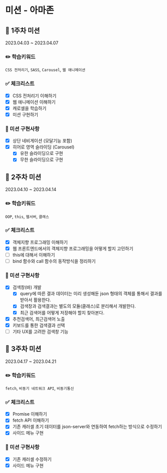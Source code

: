 # 미션 - 아마존

## 🎯 1주차 미션

2023.04.03 ~ 2023.04.07

### ✏️ 학습키워드

`CSS 전처리기`, `SASS`, `Carousel`, `웹 애니메이션`

### ✅ 체크리스트

- [x] CSS 전처리기 이해하기
- [x] 웹 애니메이션 이해하기
- [x] 캐로셀을 학습하기
- [x] 미션 구현하기

### 📝 미션 구현사항

- [x] 상단 네비게이션 (모달기능 포함)
- [x] 히어로 영역 슬라이딩 (Carousel)
  - [x] 유한 슬라이딩으로 구현
  - [x] 무한 슬라이딩으로 구현

## 🎯 2주차 미션

2023.04.10 ~ 2023.04.14

### ✏️ 학습키워드

`OOP`, `this`, `웹서버`, `클래스`

### ✅ 체크리스트

- [x] 객체지향 프로그래밍 이해하기
- [x] 웹 프론트엔드에서의 객체지향 프로그래밍을 어떻게 할지 고민하기
- [ ] this에 대해서 이해하기
- [ ] bind 함수와 call 함수의 동작방식을 정리하기

### 📝 미션 구현사항

- [x] 검색창(바) 개발
  - [x] query에 따른 결과 데이터는 미리 생성해둔 json 형태의 객체를 통해서 결과를 받아서 활용한다.
  - [x] 검색창과 검색결과는 별도의 모듈(클래스)로 분리해서 개발한다.
  - [x] 최근 검색어를 어떻게 저장해야 할지 찾아본다.
- [x] 추천검색어, 최근검색어 노출
- [x] 키보드를 통한 검색결과 선택
- [ ] 기타 UX를 고려한 검색창 기능

## 🎯 3주차 미션

2023.04.17 ~ 2023.04.21

### ✏️ 학습키워드

`fetch`, `비동기 네트워크 API`, `비동기통신`

### ✅ 체크리스트

- [x] Promise 이해하기
- [x] fetch API 이해하기
- [x] 기존 캐러셀 초기 데이터를 json-server와 연동하여 fetch하는 방식으로 수정하기
- [x] 사이드 메뉴 구현

### 📝 미션 구현사항

- [x] 기존 캐러셀 수정하기
- [x] 사이드 메뉴 구현
